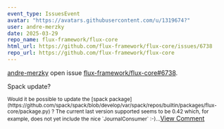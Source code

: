 ```yaml
---
event_type: IssuesEvent
avatar: "https://avatars.githubusercontent.com/u/1319674?"
user: andre-merzky
date: 2025-03-29
repo_name: flux-framework/flux-core
html_url: https://github.com/flux-framework/flux-core/issues/6738
repo_url: https://github.com/flux-framework/flux-core
---
```


<a href='https://github.com/andre-merzky' target='_blank'>andre-merzky</a> open issue <a href='https://github.com/flux-framework/flux-core/issues/6738' target='_blank'>flux-framework/flux-core#6738</a>.

<p>Spack update?</p><small>Would it be possible to update the [spack package](https://github.com/spack/spack/blob/develop/var/spack/repos/builtin/packages/flux-core/package.py) ?  The current last version supported seems to be 0.42 which, for example, does not yet include the nice `JournalConsumer` :-)...</small><a href='https://github.com/flux-framework/flux-core/issues/6738' target='_blank'>View Comment</a>